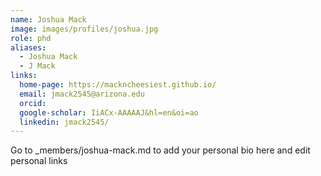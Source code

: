 ```yaml
---
name: Joshua Mack
image: images/profiles/joshua.jpg
role: phd
aliases:
  - Joshua Mack
  - J Mack
links:
  home-page: https://mackncheesiest.github.io/
  email: jmack2545@arizona.edu
  orcid: 
  google-scholar: IiACx-AAAAAJ&hl=en&oi=ao
  linkedin: jmack2545/
---
```


Go to _members/joshua-mack.md to add your personal bio here and edit personal links